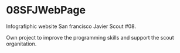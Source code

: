 # 08SFJWebPage
Infografiphic website San francisco Javier Scout #08.

Own project to improve the programming skills and support the scout organitation.

